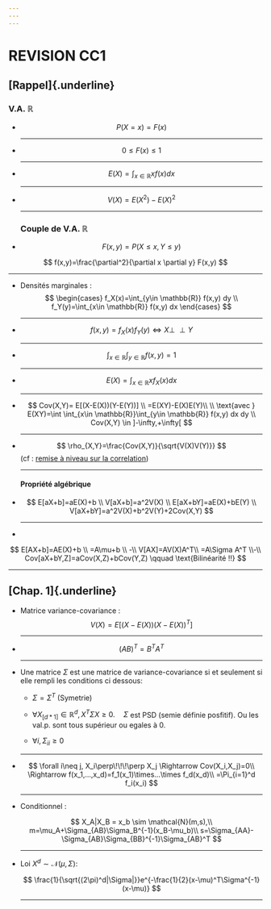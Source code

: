 ```yaml
---
---
---
```


# REVISION CC1

## [Rappel]{.underline}

### V.A. $\mathbb{R}$

-   $$
    P(X=x) = F(x)
    $$

    ------------------------------------------------------------------------

-   $$
    0 \leq F(x) \leq 1
    $$

    ------------------------------------------------------------------------

-   $$
    E(X)=\int_{x\in \mathbb{R}} xf(x) dx
    $$

    ------------------------------------------------------------------------

-   $$
    V(X)=E(X^2)-E(X)^2
    $$

    ------------------------------------------------------------------------

    ### Couple de V.A. $\mathbb{R}$

-   $$
    F(x,y)=P(X\leq x,Y\leq y) 
    $$

$$
f(x,y)=\frac{\partial^2}{\partial x \partial y} F(x,y)
$$

------------------------------------------------------------------------

-   Densités marginales :$$
    \begin{cases}
    f_X(x)=\int_{y\in \mathbb{R}} f(x,y) dy \\
    f_Y(y)=\int_{x\in \mathbb{R}} f(x,y) dx
    \end{cases}
    $$

    ------------------------------------------------------------------------

-   $$
    f(x,y)=f_X(x)f_Y(y) \Leftrightarrow X\perp\!\!\!\perp Y
    $$

    ------------------------------------------------------------------------

-   $$
    \int_{x\in \mathbb{R}}\int_{y\in \mathbb{R}} f(x,y)=1
    $$

    ------------------------------------------------------------------------

-   $$
    E(X)= \int_{x\in\mathbb{R}} xf_X(x) dx
    $$

    ------------------------------------------------------------------------

-   $$
    Cov(X,Y)= E[(X-E(X))(Y-E(Y))] \\
    =E(XY)-E(X)E(Y)\\
    \\
    \text{avec } E(XY)=\int \int_{x\in \mathbb{R}}\int_{y\in \mathbb{R}} f(x,y) dx dy \\
    Cov(X,Y) \in ]-\infty,+\infty[
    $$

    ------------------------------------------------------------------------

-   $$
    \rho_{X,Y}=\frac{Cov(X,Y)}{\sqrt{V(X)V(Y)}}
    $$ (cf : [remise à niveau sur la correlation](https://akhythmetic.github.io/mms/fiche_revision/ran_correlation.html))

    ------------------------------------------------------------------------

    #### Propriété algébrique

-   $$
    E[aX+b]=aE(X)+b \\
    V[aX+b]=a^2V(X) \\
    E[aX+bY]=aE(X)+bE(Y) \\
    V[aX+bY]=a^2V(X)+b^2V(Y)+2Cov(X,Y)
    $$

    ------------------------------------------------------------------------

-   

$$
E[AX+b]=AE(X)+b \\
=A\mu+b
\\ -\\
V[AX]=AV(X)A^T\\
=A\Sigma A^T
\\-\\
Cov[aX+bY,Z]=aCov(X,Z)+bCov(Y,Z) \qquad \text{Bilinéarité !!}
$$

------------------------------------------------------------------------

## [Chap. 1]{.underline}

-   Matrice variance-covariance :$$
    V(X)=E[(X-E(X))(X-E(X))^T]
    $$

    ------------------------------------------------------------------------

-   $$
    (AB)^T=B^TA^T
    $$

    ------------------------------------------------------------------------

-   Une matrice $\Sigma$ est une matrice de variance-covariance si et seulement si elle rempli les conditions ci dessous:

    -   $\Sigma=\Sigma^T$ (Symetrie)

    -   $\forall X_{[d*1]}\in \mathbb{R}^d,  X^T\Sigma X\geq 0.\quad \Sigma$ est PSD (semie définie posfitif). Ou les val.p. sont tous supérieur ou egales à 0.

    -   $\forall i, \Sigma_{ii} \geq0$

    ------------------------------------------------------------------------

-   $$
    \forall i\neq j, X_i\perp\!\!\!\perp X_j \Rightarrow Cov(X_i,X_j)=0\\
    \Rightarrow f(x_1,...,x_d)=f_1(x_1)\times...\times f_d(x_d)\\
    =\Pi_{i=1}^d f_i(x_i)
    $$

    ------------------------------------------------------------------------

-   Conditionnel :

    $$
    X_A|X_B = x_b \sim \mathcal{N}(m,s),\\
    m=\mu_A+\Sigma_{AB}\Sigma_B^{-1}(x_B-\mu_b)\\
    s=\Sigma_{AA}-\Sigma_{AB}\Sigma_{BB}^{-1}\Sigma_{AB}^T
    $$

    ------------------------------------------------------------------------

-   Loi $X^d\sim\mathcal{N}(\mu,\Sigma)$:

    $$
    \frac{1}{\sqrt{(2\pi)^d|\Sigma|}}e^{-\frac{1}{2}(x-\mu)^T\Sigma^{-1}(x-\mu)}
    $$

    ------------------------------------------------------------------------
